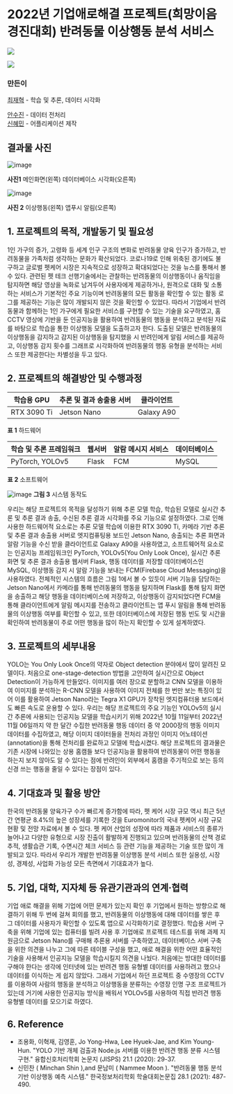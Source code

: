 # 2022년 기업애로해결 프로젝트(희망이음 경진대회) 반려동물 이상행동 분석 서비스

[<img src="https://img.shields.io/badge/Client-181717?style=for-the-badge&logo=github&logoColor=white">](https://github.com/There-is-no-such-thing-as-a-bad-dog/DOOOGG)

[<img src="https://img.shields.io/badge/Server-181717?style=for-the-badge&logo=github&logoColor=white">](https://github.com/There-is-no-such-thing-as-a-bad-dog/yolov5_flask_jetson-nano)

### 만든이

[최재혁](https://github.com/jjaegii) - 학습 및 추론, 데이터 시각화<div/>
[안수진](https://github.com/ssuzyn) - 데이터 전처리<div/>
[신혜민](https://github.com/heymin2) - 어플리케이션 제작<div/>

## 결과물 사진
![image](https://user-images.githubusercontent.com/77189999/207287530-6dc6867e-1191-4e48-98bc-4503942fc70e.png)

**사진1** 메인화면(왼쪽) 데이터베이스 시각화(오른쪽) <div/>
![image](https://user-images.githubusercontent.com/77189999/207287577-a94a0f2a-987b-4473-8eec-dcfc3af855cf.png)

**사진 2** 이상행동(왼쪽) 앱푸시 알림(오른쪽)


## 1. 프로젝트의 목적, 개발동기 및 필요성
 1인 가구의 증가, 고령화 등 세계 인구 구조의 변화로 반려동물 양육 인구가 증가하고, 반려동물을 가족처럼 생각하는 문화가 확산되었다. 코로나19로 인해 위축된 경기에도 불구하고 글로벌 펫케어 시장은 지속적으로 성장하고 확대되었다는 것을 뉴스를 통해서 볼 수 있다. 관련된 펫 테크 선행기술에서는 관찰하는 반려동물의 이상행동이나 움직임을 탐지하면 해당 영상을 녹화로 남겨두어 사용자에게 제공하거나, 원격으로 대화 및 소통하는 서비스가 기본적인 주요 기능이며 반려동물의 모든 활동을 확인할 수 있는 활동 로그를 제공하는 기능은 많이 개발되지 않은 것을 확인할 수 있었다.
 따라서 기업에서 반려동물과 함께하는 1인 가구에게 필요한 서비스를 구현할 수 있는 기술을 요구하였고, 홈 CCTV 영상에 기반을 둔 인공지능을 활용하여 반려동물의 행동을 분석하고 분석된 자료를 바탕으로 학습을 통한 이상행동 모델을 도출하고자 한다. 도출된 모델은 반려동물의 이상행동을 감지하고 감지된 이상행동을 탐지했을 시 반려인에게 알림 서비스를 제공하고, 이상행동 감지 횟수를 그래프로 시각화하여 반려동물의 행동 유형을 분석하는 서비스 또한 제공한다는 차별성을 두고 있다.
 
## 2. 프로젝트의 해결방안 및 수행과정
|**학습용 GPU**|**추론 및 결과 송출용 서버**|**클라이언트**|
|---|---|---|
|RTX 3090 Ti|Jetson Nano|Galaxy A90|
**표 1** 하드웨어


|**학습 및 추론 프레임워크**|**웹서버**|**알람 메시지 서비스**|**데이터베이스**|
|---|---|---|---|
|PyTorch, YOLOv5|Flask|FCM|MySQL|
**표 2** 소프트웨어


![image](https://user-images.githubusercontent.com/77189999/207277824-723d2a4b-9d75-4fdb-9276-615ac4f79dc3.png)
**그림 3** 시스템 동작도

우리는 해당 프로젝트의 목적을 달성하기 위해 추론 모델 학습, 학습된 모델로 실시간 추론 및 추론 결과 송출, 수신된 추론 결과 시각화를 주요 기능으로 설정하였다.
 그로 인해 사용한 하드웨어적 요소로는 추론 모델 학습에 이용한 RTX 3090 Ti, 카메라 기반 추론 및 추론 결과 송출용 서버로 엣지컴퓨팅용 보드인 Jetson Nano, 송출되는 추론 화면과 알람 기능을 수신 받을 클라이언트로 Galaxy A90을 사용하였고, 소프트웨어적 요소로는 인공지능 프레임워크인 PyTorch, YOLOv5(You Only Look Once), 실시간 추론 화면 및 추론 결과 송출용 웹서버 Flask, 행동 데이터를 저장할 데이터베이스인 MySQL, 이상행동 감지 시 알람 기능을 보내는 FCM(Firebase Cloud Messaging)을 사용하였다.
 전체적인 시스템의 흐름은 그림 1에서 볼 수 있듯이 서버 기능을 담당하는 Jetson Nano에서 카메라를 통해 반려동물의 행동을 탐지하며 Flask를 통해 탐지 화면을 송출하고 해당 행동을 데이터베이스에 저장하고, 이상행동이 감지되었다면 FCM을 통해 클라이언트에게 알림 메시지를 전송하고 클라이언트는 앱 푸시 알림을 통해 반려동물의 이상행동 여부를 확인할 수 있고, 또한 데이터베이스에 저장된 행동 빈도 및 시간을 확인하여 반려동물이 주로 어떤 행동을 많이 하는지 확인할 수 있게 설계하였다.

## 3. 프로젝트의 세부내용
 YOLO는 You Only Look Once의 약자로 Object detection 분야에서 많이 알려진 모델이다.
처음으로 one-stage-detection 방법을 고안하여 실시간으로 Object Detection이 가능하게 만들었다. 이미지를 여러 장으로 분할하고 CNN 모델을 이용하여 이미지를 분석하는 R-CNN 모델을 사용하여 이미지 전체를 한 번만 보는 특징이 있어 이를 활용하여 Jetson Nano라는 Tegra X1 GPU가 장착된 엣지컴퓨터용 보드에서도 빠른 속도로 운용할 수 있다.
 우리는 해당 프로젝트의 주요 기능인 YOLOv5의 실시간 추론에 사용되는 인공지능 모델을 학습시키기 위해 2022년 10월 11일부터 2022년 11월 06일까지 약 한 달간 수집한 반려동물 행동 데이터 중 약 2000장의 행동 이미지 데이터를 수집하였고, 해당 이미지 데이터들을 전처리 과정인 이미지 어노테이션(annotation)을 통해 전처리를 완료하고 모델에 학습시켰다.
 해당 프로젝트의 결과물은 기존 시장에 나와있는 상용 홈캠들 보다 인공지능을 활용하여 반려동물이 어떤 행동을 하는지 보지 않아도 알 수 있다는 점에 반려인이 외부에서 홈캠을 주기적으로 보는 등의 신경 쓰는 행동을 줄일 수 있다는 장점이 있다.
 
 ## 4. 기대효과 및 활용 방안
  한국의 반려동물 양육가구 수가 빠르게 증가함에 따라, 펫 케어 시장 규모 역시 최근 5년간 연평균 8.4%의 높은 성장세를 기록한 것을 Euromonitor의 국내 펫케어 시장 규모 현황 및 전망 자료에서 볼 수 있다. 펫 케어 산업의 성장에 따라 제품과 서비스의 종류가 늘어나고 다양한 유형으로 시장 진출이 활발하게 진행되고 있으며 반려동물의 산책 경로 추적, 생활습관 기록, 수면시간 체크 서비스 등 관련 기능을 제공하는 기술 또한 많이 개발되고 있다. 따라서 우리가 개발한 반려동물 이상행동 분석 서비스 또한 실용성, 시장성, 경제성, 사업화 가능성 모든 측면에서 기대효과가 높다.
  
## 5. 기업, 대학, 지자체 등 유관기관과의 연계·협력
 기업 애로 해결을 위해 기업에 어떤 문제가 있는지 확인 후 기업에서 원하는 방향으로 해결하기 위해 두 번에 걸쳐 회의를 했고, 반려동물의 이상행동에 대해 데이터를 쌓은 후 그 데이터를 사용자가 확인할 수 있도록 앱으로 시각화하기로 결정했다. 학습용 서버 구축을 위해 기업에 있는 컴퓨터를 빌려 사용 후 기업애로 프로젝트 테스트를 위해 과제 지원금으로 Jetson Nano를 구매해 추론용 서버를 구축하였고, 데이터베이스 서버 구축을 위한 의견을 나누고 그에 따른 테이블 구성을 했고, 애로 해결을 위한 어떤 효율적인 기술을 사용해서 인공지능 모델을 학습시킬지 의견을 나눴다. 처음에는 방대한 데이터를 구해야 한다는 생각에 인터넷에 있는 반려견 행동 유형별 데이터를 사용하려고 했으나 데이터를 이식하는 게 쉽지 않았다. 그래서 기업에서 하던 프로젝트 중 수영장의 CCTV를 이용하여 사람의 행동을 분석하고 이상행동을 분류하는 수영장 인명 구조 프로젝트가 있는데 거기에 사용한 인공지능 방식을 배워서 YOLOv5를 사용하여 직접 반려견 행동 유형별 데이터를 모으기로 하였다. 
 
 ## 6. Reference
- 조용화, 이혁재, 김영훈, Jo Yong-Hwa, Lee Hyuek-Jae, and Kim Young-Hun. "YOLO 기반 개체 검출과 Node.js 서버를 이용한 반려견 행동 분류 시스템 구현." 융합신호처리학회 논문지 (JISPS) 21.1 (2020): 29-37.
- 신민찬 ( Minchan Shin ),and 문남미 ( Nammee Moon ). "반려동물 행동 분석 기반 이상행동 예측 시스템." 한국정보처리학회 학술대회논문집 28.1 (2021): 487-490.
